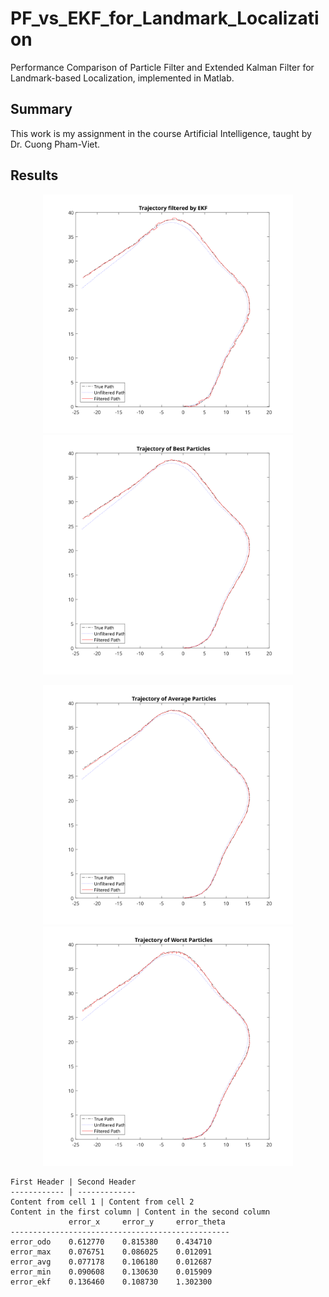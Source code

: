 # PF_vs_EKF_for_Landmark_Localization
Performance Comparison of Particle Filter and Extended Kalman Filter for Landmark-based Localization, implemented in Matlab.

## Summary
This work is my assignment in the course Artificial Intelligence, taught by Dr. Cuong Pham-Viet.

## Results
<p align="center">
  <img src="ekf.svg" width="400" alt="accessibility text">
  <img src="pf_best.svg" width="400" alt="accessibility text">
</p>
<p align="center">
  <img src="pf_avg.svg" width="400" alt="accessibility text">
  <img src="pf_worst.svg" width="400" alt="accessibility text">
</p>


```
First Header | Second Header
------------ | -------------
Content from cell 1 | Content from cell 2
Content in the first column | Content in the second column
             error_x     error_y     error_theta
-------------------------------------------------
error_odo    0.612770    0.815380    0.434710
error_max    0.076751    0.086025    0.012091
error_avg    0.077178    0.106180    0.012687
error_min    0.090608    0.130630    0.015909
error_ekf    0.136460    0.108730    1.302300
```
